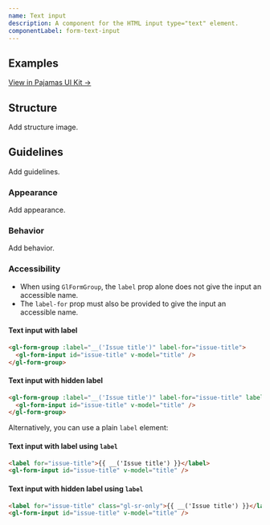```yaml
---
name: Text input
description: A component for the HTML input type="text" element.
componentLabel: form-text-input
---
```


## Examples

<story-viewer component="base-form-form-input" title="Text input"></story-viewer>

[View in Pajamas UI Kit →](https://www.figma.com/file/qEddyqCrI7kPSBjGmwkZzQ/%F0%9F%93%99-Component-library?type=design&node-id=49840-75722&mode=design)

## Structure

<todo>Add structure image.</todo>

## Guidelines

<todo>Add guidelines.</todo>

### Appearance

<todo>Add appearance.</todo>

### Behavior

<todo>Add behavior.</todo>

### Accessibility

- When using `GlFormGroup`, the `label` prop alone does not give the input an accessible name.
- The `label-for` prop must also be provided to give the input an accessible name.

#### Text input with label

```html
<gl-form-group :label="__('Issue title')" label-for="issue-title">
  <gl-form-input id="issue-title" v-model="title" />
</gl-form-group>
```

#### Text input with hidden label

```html
<gl-form-group :label="__('Issue title')" label-for="issue-title" label-sr-only>
  <gl-form-input id="issue-title" v-model="title" />
</gl-form-group>
```

Alternatively, you can use a plain `label` element:

#### Text input with label using `label`

```html
<label for="issue-title">{{ __('Issue title') }}</label>
<gl-form-input id="issue-title" v-model="title" />
```

#### Text input with hidden label using `label`

```html
<label for="issue-title" class="gl-sr-only">{{ __('Issue title') }}</label>
<gl-form-input id="issue-title" v-model="title" />
```
